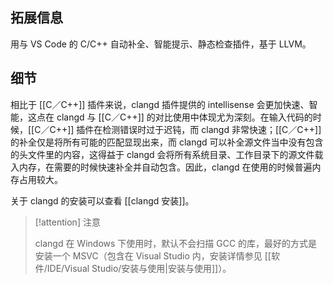 ## 拓展信息

用与 VS Code 的 C/C++ 自动补全、智能提示、静态检查插件，基于 LLVM。

## 细节

相比于 [[C／C++]] 插件来说，clangd 插件提供的 intellisense 会更加快速、智能，这点在 clangd 与 [[C／C++]] 的对比使用中体现尤为深刻。在输入代码的时候，[[C／C++]] 插件在检测错误时过于迟钝，而 clangd 非常快速；[[C／C++]] 的补全仅是将所有可能的匹配显现出来，而 clangd 可以补全源文件当中没有包含的头文件里的内容，这得益于 clangd 会将所有系统目录、工作目录下的源文件载入内存，在需要的时候快速补全并自动包含。因此，clangd 在使用的时候普遍内存占用较大。

关于 clangd 的安装可以查看 [[clangd 安装]]。

> [!attention] 注意
> 
> clangd 在 Windows 下使用时，默认不会扫描 GCC 的库，最好的方式是安装一个 MSVC（包含在 Visual Studio 内，安装详情参见 [[软件/IDE/Visual Studio/安装与使用|安装与使用]]）。